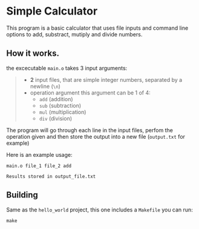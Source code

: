 # Simple Calculator
This program is a basic calculator that uses file inputs and command line options to add, substract, mutiply and divide numbers. 
## How it works. 
the excecutable `main.o` takes 3 input arguments: 
>- **2** input files, that are simple integer numbers, separated by a newline (`\n`) 
>- operation argument  this argument can be 1 of 4:<br>
>    *  `add` (addition) 
>    *  `sub` (subtraction)
>    *  `mul` (multiplication)
>    *  `div` (division)

The program will go through each line in the input files, perfom the operation given and then store the output into a new file (`output.txt` for example) 

Here is an example usage: 
```
main.o file_1 file_2 add

Results stored in output_file.txt
```


## Building
Same as  the `hello_world` project, this one includes a `Makefile` you can run: 
```
make
```
